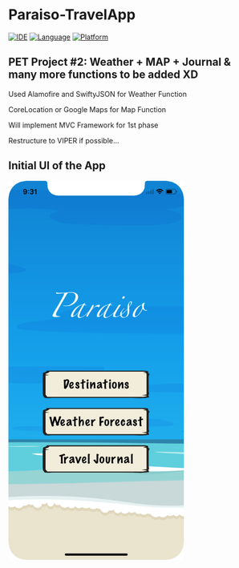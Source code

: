 # Paraiso-TravelApp
[![IDE](https://img.shields.io/badge/Xcode-9-blue.svg)](https://developer.apple.com/xcode/)
[![Language](https://img.shields.io/badge/swift-4-orange.svg)](https://swift.org)
[![Platform](https://img.shields.io/badge/platform-iOS%2011-green.svg)](https://developer.apple.com/ios/)

## PET Project #2: Weather + MAP + Journal &amp; many more functions to be added XD 

Used Alamofire and SwiftyJSON for Weather Function

CoreLocation or Google Maps for Map Function

Will implement MVC Framework for 1st phase 

Restructure to VIPER if possible...



## Initial UI of the App
<img src="https://github.com/Yuweh/Paraiso-TravelApp/blob/master/PET%2002%20-%20Paraiso%20Travel%20App.png" width="350">
